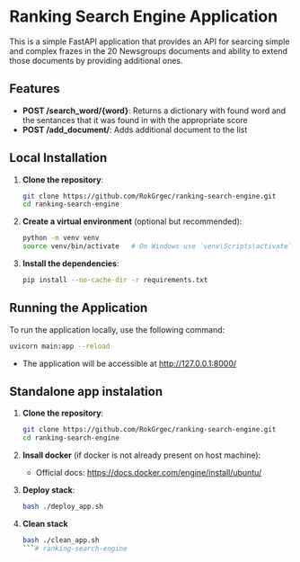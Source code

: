 # Ranking Search Engine Application

This is a simple FastAPI application that provides an API for searcing simple and complex frazes in the 20 Newsgroups documents and ability to extend those documents by providing additional ones.

## Features

- **POST /search_word/{word}**: Returns a dictionary with found word and the sentances that it was found in with the appropriate score
- **POST /add_document/**: Adds additional document to the list

## Local Installation

1. **Clone the repository**:
    ```bash
    git clone https://github.com/RokGrgec/ranking-search-engine.git
    cd ranking-search-engine
    ```

2. **Create a virtual environment** (optional but recommended):
    ```bash
    python -m venv venv
    source venv/bin/activate   # On Windows use `venv\Scripts\activate`
    ```

3. **Install the dependencies**:
    ```bash
    pip install --no-cache-dir -r requirements.txt
    ```

## Running the Application

To run the application locally, use the following command:

```bash
uvicorn main:app --reload
```

- The application will be accessible at http://127.0.0.1:8000/

## Standalone app instalation
1. **Clone the repository**:
    ```bash
    git clone https://github.com/RokGrgec/ranking-search-engine.git
    cd ranking-search-engine
    ```

2. **Insall docker** (if docker is not already present on host machine):
    - Official docs: https://docs.docker.com/engine/install/ubuntu/

3. **Deploy stack**:
    ```bash
    bash ./deploy_app.sh
    ```

4. **Clean stack**
    ```bash
    bash ./clean_app.sh
    ```# ranking-search-engine

